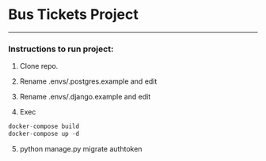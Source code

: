 # Bus Tickets Project
_______

### Instructions to run project:

1. Clone repo.
2. Rename .envs/.postgres.example and edit
3. Rename .envs/.django.example and edit

4. Exec
```python
docker-compose build
docker-compose up -d
```

5. python manage.py migrate authtoken
